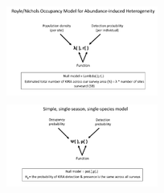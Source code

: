 <img
  src="RNH_model.png"
  alt="RNH model"
  title="RNH model"
  style="display: inline-block; margin: 0 auto; max-width: 300px">

  <img
  src="single_sp_model.png"
  alt="single.sp.model"
  title="single.sp.model"
  style="display: inline-block; margin: 0 auto; max-width: 300px">
